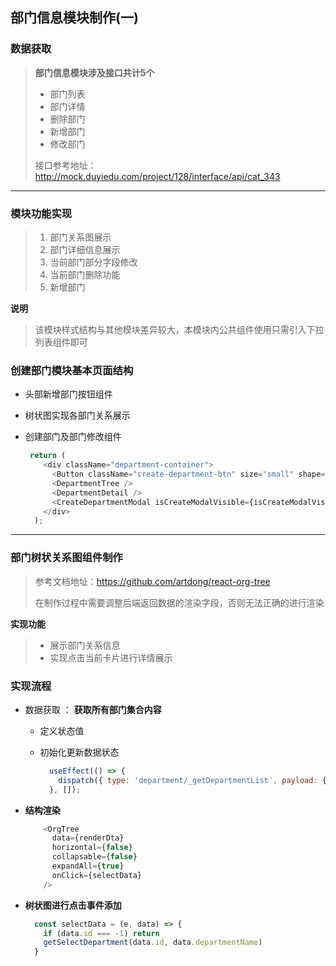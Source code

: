 ## 部门信息模块制作(一)

### 数据获取

> **部门信息模块涉及接口共计5个**
>
> - 部门列表
> - 部门详情
> - 删除部门
> - 新增部门
> - 修改部门
>
> 接口参考地址：http://mock.duyiedu.com/project/128/interface/api/cat_343

---

### 模块功能实现

> 1. 部门关系图展示
> 2. 部门详细信息展示
> 3. 当前部门部分字段修改
> 4. 当前部门删除功能
> 5. 新增部门



**说明**

> 该模块样式结构与其他模块差异较大，本模块内公共组件使用只需引入下拉列表组件即可





### 创建部门模块基本页面结构

- 头部新增部门按钮组件

- 树状图实现各部门关系展示

- 创建部门及部门修改组件

    ```js
     return (
        <div className="department-container">
          <Button className="create-department-btn" size="small" shape="round" icon={iconMap.add} onClick={openDialog}> 创建</Button>
          <DepartmentTree />
          <DepartmentDetail />
          <CreateDepartmentModal isCreateModalVisible={isCreateModalVisible} setIsCreateModalVisible={setIsCreateModalVisible} />
        </div>
      );
    ```

---



### 部门树状关系图组件制作

> 参考文档地址：https://github.com/artdong/react-org-tree
>
> 在制作过程中需要调整后端返回数据的渲染字段，否则无法正确的进行渲染



**实现功能**

> - 展示部门关系信息
> - 实现点击当前卡片进行详情展示



### 实现流程

- 数据获取 ： **获取所有部门集合内容**

    - 定义状态值

    - 初始化更新数据状态

        ```js
          useEffect(() => {
            dispatch({ type: 'department/_getDepartmentList', payload: {} });
          }, []);
        ```

- **结构渲染**

    ```js
        <OrgTree
          data={renderDta}
          horizontal={false}
          collapsable={false}
          expandAll={true}
          onClick={selectData}
        />
    ```

- **树状图进行点击事件添加**

    ```js
      const selectData = (e, data) => {
        if (data.id === -1) return
        getSelectDepartment(data.id, data.departmentName)
      }
    ```

    



